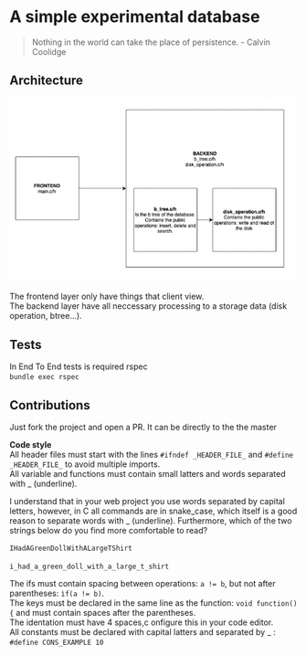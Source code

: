 # A simple experimental database

> Nothing in the world can take the place of persistence. - Calvin Coolidge

## Architecture
   ![github](./assets/architecture.png) <br><br>
   The frontend layer only have things that client view. <br>
   The backend layer have all neccessary processing to a storage data (disk operation, btree...).  <br>

## Tests
   In End To End tests is required rspec<br>
   `bundle exec rspec`<br>

## Contributions
   Just fork the project and open a PR. It can be directly to the the master

   **Code style** <br>
   All header files must start with the lines `#ifndef _HEADER_FILE_` and `#define _HEADER_FILE_` to avoid multiple imports.<br>
   All variable and functions must contain small latters and words separated with _ (underline).<br>

   I understand that in your web project you use words separated by capital letters, however, in C all commands are in snake_case, which itself is a good reason to separate words with _ (underline). Furthermore, which of the two strings below do you find more comfortable to read?
   ```
   IHadAGreenDollWithALargeTShirt
   
   i_had_a_green_doll_with_a_large_t_shirt  

   ```

   The ifs must contain spacing between operations: `a != b`, but not after parentheses: `ìf(a != b)`.<br>
   The keys must be declared in the same line as the function: `void function() {` and must contain spaces after the parentheses.<br>
   The identation must have 4 spaces,c onfigure this in your code editor. <br>
   All constants must be declared with capital latters and separated by _ : `#define CONS_EXAMPLE 10`

